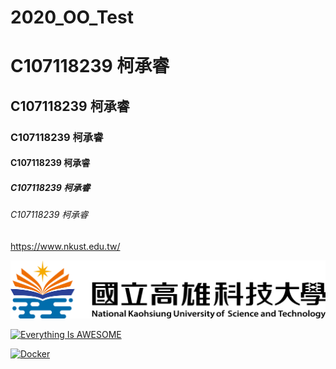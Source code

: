# 2020_OO_Test

# C107118239 柯承睿
## C107118239 柯承睿
### C107118239 柯承睿
#### C107118239 柯承睿
##### C107118239 柯承睿
###### C107118239 柯承睿


<https://www.nkust.edu.tw/>

![NKFUST](nkust2.png "第一科大")

[![Everything Is AWESOME](https://img.youtube.com/vi/StTqXEQ2l-Y/0.jpg)](https://www.youtube.com/watch?v=StTqXEQ2l-Y "Everything Is AWESOME")

[![Docker](https://img.youtube.com/vi/sSm2dRarhPo/0.jpg)](https://www.youtube.com/watch?v=sSm2dRarhPo "title")
